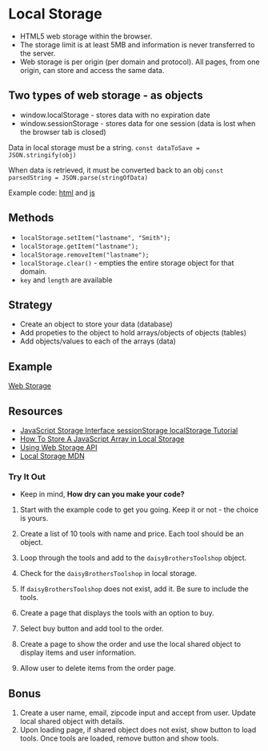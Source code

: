 # Local Storage

* HTML5 web storage within the browser.
* The storage limit is at least 5MB and information is never transferred to the server.
* Web storage is per origin (per domain and protocol). All pages, from one origin, can store and access the same data.

## Two types of web storage - as objects
* window.localStorage - stores data with no expiration date
* window.sessionStorage - stores data for one session (data is lost when the browser tab is closed)

Data in local storage must be a string. 
`const dataToSave = JSON.stringify(obj)`

When data is retrieved, it must be converted back to an obj
`const parsedString = JSON.parse(stringOfData)`

Example code: [html](ls.html) and [js](ls.js)

## Methods

* `localStorage.setItem("lastname", "Smith");`
* `localStorage.getItem("lastname");`
* `localStorage.removeItem("lastname");`
* `localStorage.clear()` - empties the entire storage object for that domain.
* `key` and `length` are available

## Strategy
* Create an object to store your data (database)
* Add propeties to the object to hold arrays/objects of objects (tables)
* Add objects/values to each of the arrays (data)


## Example
[Web Storage](https://mdn.github.io/dom-examples/web-storage/) 


## Resources
* [JavaScript Storage Interface sessionStorage localStorage Tutorial](https://www.youtube.com/watch?v=klLMeL7I4O0)
* [How To Store A JavaScript Array in Local Storage](https://www.youtube.com/watch?v=RbfG7NLKDgQ)
* [Using Web Storage API](https://developer.mozilla.org/en-US/docs/Web/API/Web_Storage_API/Using_the_Web_Storage_API)
* [Local Storage MDN](https://developer.mozilla.org/en-US/docs/Web/API/Storage/LocalStorage)


### Try It Out
* Keep in mind, **How dry can you make your code?**
1. Start with the example code to get you going. Keep it or not - the choice is yours.
1. Create a list of 10 tools with name and price. Each tool should be an object.
1. Loop through the tools and add to the `daisyBrothersToolshop` object.

1. Check for the `daisyBrothersToolshop` in local storage. 
1. If `daisyBrothersToolshop` does not exist, add it. Be sure to include the tools.

 
1. Create a page that displays the tools with an option to buy.
1. Select buy button and add tool to the order.
1. Create a page to show the order and use the local shared object to display items and user information. 
1. Allow user to delete items from the order page.


## Bonus
1. Create a user name, email, zipcode input and accept from user. Update local shared object with details.
1. Upon loading page, if shared object does not exist, show button to load tools. Once tools are loaded, remove button and show tools.
